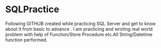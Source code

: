 # SQLPractice
Following GITHUB created while practicing SQL Server and get to know about it from basic to advance . I am practicing and wroting real world problem with help of Function/Store Procedure etc.All String/Datetime function performed.

